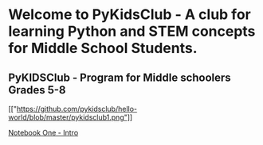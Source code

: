 
# Welcome to PyKidsClub - A club for learning Python and STEM concepts for Middle School Students.
## PyKIDSClub - Program for Middle schoolers Grades 5-8

[["https://github.com/pykidsclub/hello-world/blob/master/pykidsclub1.png"]]

[Notebook One - Intro](https://github.com/pykidsclub/hello-world/blob/master/My%20First%20Notebook%20App%20-%20SWAROOP%20YALLA.ipynb)

